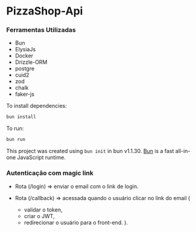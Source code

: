 # PizzaShop-Api

### Ferramentas Utilizadas
- Bun
- ElysiaJs
- Docker
- Drizzle-ORM
- postgre
- cuid2
- zod
- chalk
- faker-js

To install dependencies:

```bash
bun install
```

To run:

```bash
bun run
```

This project was created using `bun init` in bun v1.1.30. [Bun](https://bun.sh) is a fast all-in-one JavaScript runtime.

### Autenticação com magic link

- Rota (/login) => enviar o email com o link de login.

- Rota (/callback) => acessada quando o usuário clicar no link do email (
  - validar o token,
  - criar o JWT,
  - redirecionar o usuário para o front-end.
  ).
